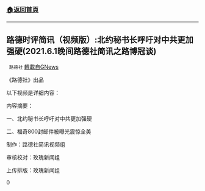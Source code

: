 ###  [:house:返回首頁](https://github.com/ourhimalayas/txt)
---

## 路德时评简讯（视频版）:北约秘书长呼吁对中共更加强硬(2021.6.1晚间路德社简讯之路博冠谈)
` 路德社` [轉載自GNews](https://gnews.org/zh-hans/1299548/)

《路德社》出品

以下视频是详细内容：

内容摘要：

一、北约秘书长呼吁对中共更加强硬

二、福奇800封邮件被曝光震惊全美



制作：路德社简讯视频组

审核校对：玫瑰新闻组

上传排版：玫瑰新闻组

0

